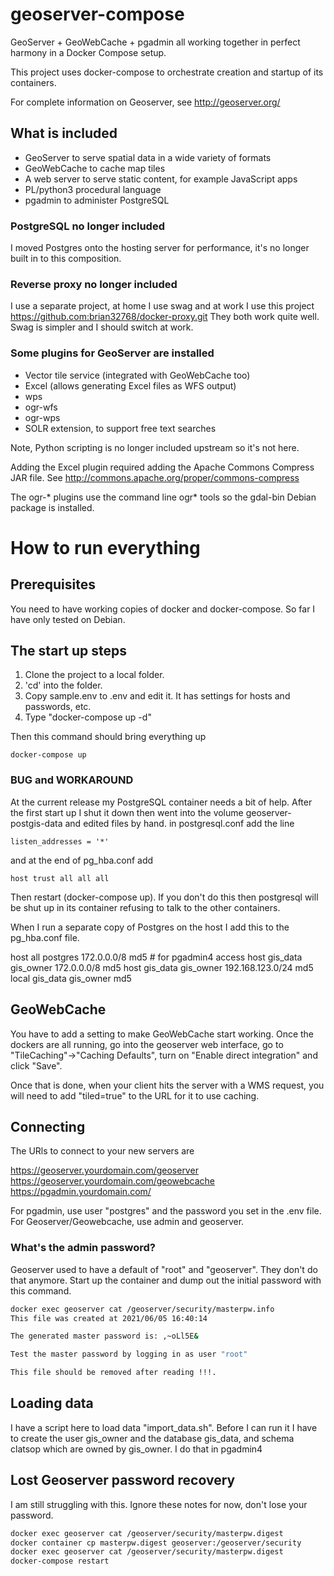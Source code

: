 # geoserver-compose

GeoServer + GeoWebCache + pgadmin all working together
in perfect harmony in a Docker Compose setup.

This project uses docker-compose to orchestrate creation and startup
of its containers.

For complete information on Geoserver, see http://geoserver.org/

## What is included

* GeoServer to serve spatial data in a wide variety of formats
* GeoWebCache to cache map tiles
* A web server to serve static content, for example JavaScript apps
* PL/python3 procedural language
* pgadmin to administer PostgreSQL

### PostgreSQL no longer included

I moved Postgres onto the hosting server for performance, it's no
longer built in to this composition.

### Reverse proxy no longer included

I use a separate project, at home I use swag and at work I use this
project https://github.com:brian32768/docker-proxy.git They both work
quite well. Swag is simpler and I should switch at work.

### Some plugins for GeoServer are installed

* Vector tile service (integrated with GeoWebCache too)
* Excel (allows generating Excel files as WFS output)
* wps
* ogr-wfs
* ogr-wps
* SOLR extension, to support free text searches

Note, Python scripting is no longer included upstream so it's not here.

Adding the Excel plugin required adding the Apache Commons Compress JAR file.
See http://commons.apache.org/proper/commons-compress

The ogr-* plugins use the command line ogr* tools so the gdal-bin Debian
package is installed.

# How to run everything

## Prerequisites

You need to have working copies of docker and docker-compose.
So far I have only tested on Debian.

## The start up steps

1. Clone the project to a local folder.
2. 'cd' into the folder.
3. Copy sample.env to .env and edit it. It has settings for hosts and passwords, etc.
4. Type "docker-compose up -d"

Then this command should bring everything up

    docker-compose up

### BUG and WORKAROUND

At the current release my PostgreSQL container needs a bit of help. After the first start up I shut it down then went into the
volume geoserver-postgis-data and edited files by hand. in postgresql.conf add the line

    listen_addresses = '*'

and at the end of pg_hba.conf add

    host trust all all all

Then restart (docker-compose up). If you don't do this then postgresql will be shut up in its container refusing to talk to
the other containers.

When I run a separate copy of Postgres on the host I add this to the pg_hba.conf file.

   host    all             postgres        172.0.0.0/8             md5        # for pgadmin4 access
   host    gis_data        gis_owner       172.0.0.0/8             md5
   host    gis_data        gis_owner       192.168.123.0/24        md5
   local   gis_data        gis_owner                               md5

## GeoWebCache

You have to add a setting to make GeoWebCache start working.
Once the dockers are all running, go into the geoserver
web interface, go to "TileCaching"->"Caching Defaults", turn on
"Enable direct integration" and click "Save".

Once that is done, when your client hits the server with a WMS
request, you will need to add "tiled=true" to the URL for it to use
caching.

## Connecting

The URls to connect to your new servers are

   https://geoserver.yourdomain.com/geoserver
   https://geoserver.yourdomain.com/geowebcache
   https://pgadmin.yourdomain.com/

For pgadmin, use user "postgres" and the password you set in the .env file.
For Geoserver/Geowebcache, use admin and geoserver.

### What's the admin password?

Geoserver used to have a default of "root" and "geoserver". They don't do
that anymore. Start up the container and dump out the initial
password with this command.

```bash
docker exec geoserver cat /geoserver/security/masterpw.info
This file was created at 2021/06/05 16:40:14

The generated master password is: ,~oLl5E&

Test the master password by logging in as user "root"

This file should be removed after reading !!!.
```

## Loading data

I have a script here to load data "import_data.sh".
Before I can run it I have to create the user gis_owner and the database gis_data,
and schema clatsop which are owned by gis_owner. I do that in pgadmin4

## Lost Geoserver password recovery

I am still struggling with this. Ignore these notes for now, don't lose your password.

```bash
docker exec geoserver cat /geoserver/security/masterpw.digest
docker container cp masterpw.digest geoserver:/geoserver/security
docker exec geoserver cat /geoserver/security/masterpw.digest
docker-compose restart
```
